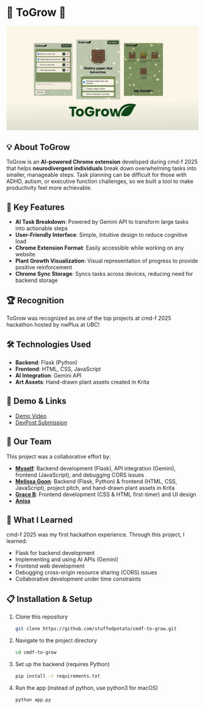 # 🌸 ToGrow 🌸

![ToGrow Banner](ToGrow.png)

## 💡 About ToGrow
ToGrow is an **AI-powered Chrome extension** developed during cmd-f 2025 that helps **neurodivergent individuals** break down overwhelming tasks into smaller, manageable steps. Task planning can be difficult for those with ADHD, autism, or executive function challenges, so we built a tool to make productivity feel more achievable.

## 🌱 Key Features
- **AI Task Breakdown**: Powered by Gemini API to transform large tasks into actionable steps
- **User-Friendly Interface**: Simple, intuitive design to reduce cognitive load
- **Chrome Extension Format**: Easily accessible while working on any website
- **Plant Growth Visualization**: Visual representation of progress to provide positive reinforcement
- **Chrome Sync Storage**: Syncs tasks across devices, reducing need for backend storage

## 🏆 Recognition
ToGrow was recognized as one of the top projects at cmd-f 2025 hackathon hosted by nwPlus at UBC!

## 🛠️ Technologies Used
- **Backend**: Flask (Python)
- **Frontend**: HTML, CSS, JavaScript
- **AI Integration**: Gemini API
- **Art Assets**: Hand-drawn plant assets created in Krita

## 📱 Demo & Links
- [Demo Video](https://youtu.be/Vro6ysWF6G4?si=Na4b3zgl3VZcqMA7)
- [DevPost Submission](https://devpost.com/software/togrow)

## 👥 Our Team
This project was a collaborative effort by:
- **[Myself](https://github.com/stuffedpotato)**: Backend development (Flask), API integration (Gemini), frontend (JavaScript), and debugging CORS issues
- **[Melissa Goon](https://github.com/melissagoon)**: Backend (Flask, Python) & frontend (HTML, CSS, JavaScript), project pitch, and hand-drawn plant assets in Krita
- **[Grace B](https://github.com/graceb)**: Frontend development (CSS & HTML first-timer) and UI design
- **[Anisa](https://github.com/anisa888anny)**

## 🧠 What I Learned
cmd-f 2025 was my first hackathon experience. Through this project, I learned:
- Flask for backend development
- Implementing and using AI APIs (Gemini)
- Frontend web development
- Debugging cross-origin resource sharing (CORS) issues
- Collaborative development under time constraints

## 📋 Installation & Setup

1. Clone this repository
   ```bash
   git clone https://github.com/stuffedpotato/cmdf-to-grow.git

2. Navigate to the project directory
   ```bash
   cd cmdf-to-grow

3. Set up the backend (requires Python)
   ```bash
   pip install -r requirements.txt

4. Run the app (instead of python, use python3 for macOS)
   ```bash
   python app.py
